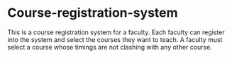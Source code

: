 # Course-registration-system
This is a course registration system for a faculty. Each faculty can register into the system and select the courses they want to teach.
A faculty must select a course whose timings are not clashing with any other course.
